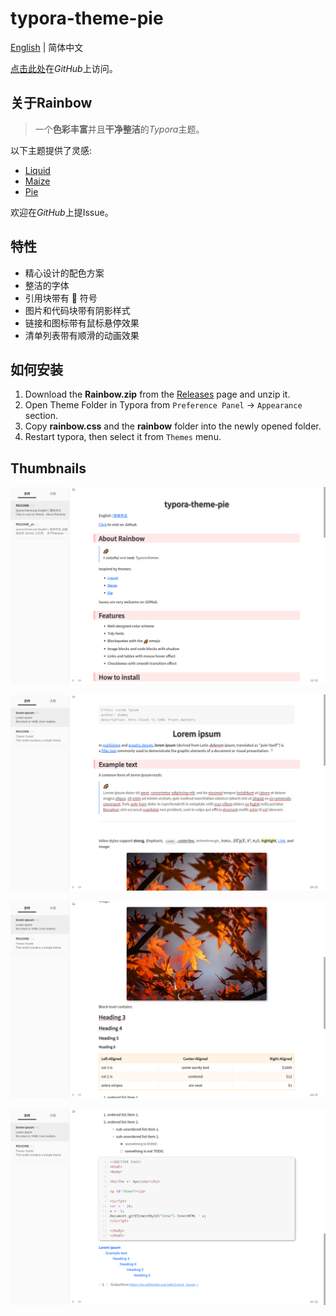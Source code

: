 # typora-theme-pie

[English](README.md) | 简体中文

[点击此处](https://github.com/garyzhang2002/typora-theme-rainbow)在*GitHub*上访问。

## 关于Rainbow

> 一个**色彩丰富**并且**干净整洁**的*Typora*主题。

以下主题提供了灵感:

+ [Liquid](https://github.com/Fentaniao/Liquid)
+ [Maize](https://github.com/BEATREE/typora-maize-theme)
+ [Pie](https://github.com/kevinzhao2233/typora-theme-pie)

欢迎在*GitHub*上提Issue。

## 特性

+ 精心设计的配色方案
+ 整洁的字体
+ 引用块带有 :rainbow: 符号
+ 图片和代码块带有阴影样式
+ 链接和图标带有鼠标悬停效果
+ 清单列表带有顺滑的动画效果

## 如何安装

1. Download the **Rainbow.zip** from the [Releases](https://github.com/Fentaniao/Liquid/releases) page and unzip it.
2. Open Theme Folder in Typora from `Preference Panel` → `Appearance` section.
3. Copy **rainbow.css** and the **rainbow** folder into the newly opened folder.
4. Restart typora, then select it from `Themes` menu.

## Thumbnails

![pic1](media/pic1.png)

![pic2](media/pic2.png)

![pic3](media/pic3.png)

![pic4](media/pic4.png)